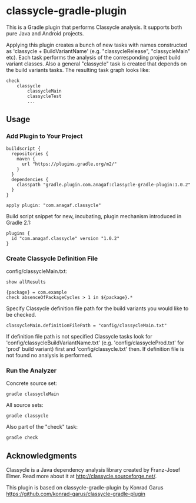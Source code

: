 # classycle-gradle-plugin

This is a Gradle plugin that performs Classycle analysis. It supports  both pure Java and 
Android projects.
 

Applying this plugin creates a bunch of new tasks with names constructed as 'classycle + 
BuildVariantName' (e.g. "classycleRelease", "classycleMain" etc). Each task performs the analysis
of the corresponding project build variant classes. Also a general "classycle" task is created
that depends on the build variants tasks. The resulting task graph looks like:
```
check
    classycle
        classycleMain
        classycleTest
        ...
```
## Usage

### Add Plugin to Your Project
```
buildscript {
  repositories {
    maven {
      url "https://plugins.gradle.org/m2/"
    }
  }
  dependencies {
    classpath "gradle.plugin.com.anagaf:classycle-gradle-plugin:1.0.2"
  }
}

apply plugin: "com.anagaf.classycle"
```
Build script snippet for new, incubating, plugin mechanism introduced in 
Gradle 2.1:
```
plugins {
  id "com.anagaf.classycle" version "1.0.2"
}
```
### Create Classycle Definition File

config/classycleMain.txt:
```
show allResults

{package} = com.example
check absenceOfPackageCycles > 1 in ${package}.*
```
Specify Classycle definition file path for the build variants you would like to be checked.
```
classycleMain.definitionFilePath = "config/classycleMain.txt"
```
If definition file path is not specified Classycle tasks look for 
'config/classycleBuildVariantName.txt' (e.g. 'config/classycleProd.txt' for 
'prod' build variant) first and 'config/classycle.txt' then.  If definition 
file is not found no analysis is performed.

### Run the Analyzer

Concrete source set:
```
gradle classycleMain
```
All source sets:
```
gradle classycle
```
Also part of the "check" task:
```
gradle check
```
## Acknowledgments

Classycle is a Java dependency analysis library created by Franz-Josef Elmer. 
Read more about it at http://classycle.sourceforge.net/.

This plugin is based on classycle-gradle-plugin by Konrad Garus
https://github.com/konrad-garus/classycle-gradle-plugin
